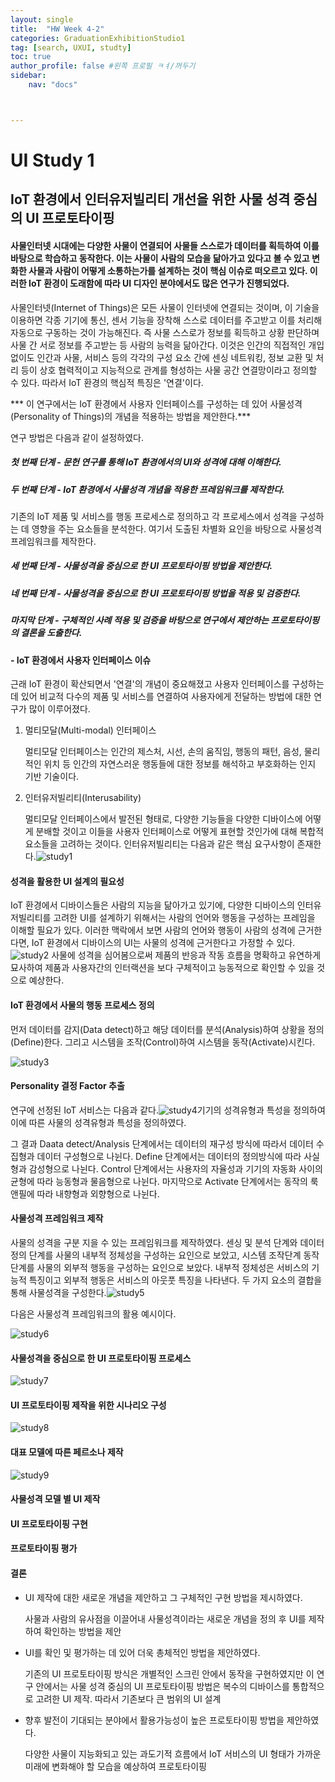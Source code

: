 ```yaml
---
layout: single
title:  "HW Week 4-2"
categories: GraduationExhibitionStudio1
tag: [search, UXUI, studty]
toc: true
author_profile: false #왼쪽 프로필 ㅋㅕ/꺼두기
sidebar:
    nav: "docs"



---
```


# UI Study 1

## IoT 환경에서 인터유저빌리티 개선을 위한 사물 성격 중심의 UI 프로토타이핑

#### 사물인터넷 시대에는 다양한 사물이 연결되어 사물들 스스로가 데이터를 획득하여 이를 바탕으로 학습하고 동작한다. 이는 사물이 사람의 모습을 닮아가고 있다고 볼 수 있고 변화한 사물과 사람이 어떻게 소통하는가를 설계하는 것이 핵심 이슈로 떠오르고 있다. 이러한 IoT 환경이 도래함에 따라 UI 디자인 분야에서도 많은 연구가 진행되었다. 

사물인터넷(Internet of Things)은 모든 사물이 인터넷에 연결되는 것이며, 이 기술을 이용하면 각종 기기에 통신, 센서 기능을 장착해 스스로 데이터를 주고받고 이를 처리해 자동으로 구동하는 것이 가능해진다. 즉 사물 스스로가 정보를 획득하고 상황 판단하며 사물 간 서로 정보를 주고받는 등 사람의 능력을 닮아간다. 이것은 인간의 직접적인 개입 없이도 인간과 사물, 서비스 등의 각각의 구성 요소 간에 센싱 네트워킹, 정보 교환 및 처리 등이 상호 협력적이고 지능적으로 관계를 형성하는 사물 공간 연결망이라고 정의할 수 있다. 따라서 IoT 환경의 핵심적 특징은 '연결'이다. 

*** 이 연구에서는 IoT 환경에서 사용자 인터페이스를 구성하는 데 있어 사물성격(Personality of Things)의 개념을 적용하는 방법을 제안한다.***

연구 방법은 다음과 같이 설정하였다.

##### 첫 번째 단계 - 문헌 연구를 통해 IoT 환경에서의 UI와 성격에 대해 이해한다.

##### 두 번째 단계 - IoT 환경에서 사물성격 개념을 적용한 프레임워크를 제작한다.

기존의 IoT 제품 및 서비스를 행동 프로세스로 정의하고 각 프로세스에서 성격을 구성하는 데 영향을 주는 요소들을 분석한다. 여기서 도출된 차별화 요인을 바탕으로 사물성격 프레임워크를 제작한다.

##### 세 번째 단계 - 사물성격을 중심으로 한 UI 프로토타이핑 방법을 제안한다. 

##### 네 번째 단계 - 사물성격을 중심으로 한 UI 프로토타이핑 방법을 적용 및 검증한다.

##### 마지막 단계 - 구체적인 사례 적용 및 검증을 바탕으로 연구에서 제안하는 프로토타이핑의 결론을 도출한다.

#### - IoT 환경에서 사용자 인터페이스 이슈

근래 IoT 환경이 확산되면서 '연결'의 개념이 중요해졌고 사용자 인터페이스를 구성하는 데 있어 비교적 다수의 제품 및 서비스를 연결하여 사용자에게 전달하는 방법에 대한 연구가 많이 이루어졌다.

1) 멀티모달(Multi-modal) 인터페이스 

   멀티모달 인터페이스는 인간의 제스처, 시선, 손의 움직임, 행동의 패턴, 음성, 물리적인 위치 등 인간의 자연스러운 행동들에 대한 정보를 해석하고 부호화하는 인지 기반 기술이다.

2) 인터유저빌리티(Interusability)

   멀티모달 인터페이스에서 발전된 형태로, 다양한 기능들을 다양한 디바이스에 어떻게 분배할 것이고 이들을 사용자 인터페이스로 어떻게 표현할 것인가에 대해 복합적 요소들을 고려하는 것이다. 인터유저빌리티는 다음과 같은 핵심 요구사항이 존재한다.![study1](/assets/images/study1.png)

#### 성격을 활용한 UI 설계의 필요성

IoT 환경에서 디바이스들은 사람의 지능을 닮아가고 있기에, 다양한 디바이스의 인터유저빌리티를 고려한 UI를 설계하기 위해서는 사람의 언어와 행동을 구성하는 프레임을 이해할 필요가 있다. 이러한 맥락에서 보면 사람의 언어와 행동이 사람의 성격에 근거한다면, IoT 환경에서 디바이스의 UI는 사물의 성격에 근거한다고 가정할 수 있다. ![study2](/assets/images/study2.png) 사물에 성격을 심어봄으로써 제품의 반응과 작동 흐름을 명확하고 유연하게 묘사하여 제품과 사용자간의 인터랙션을 보다 구체적이고 능동적으로 확인할 수 있을 것으로 예상한다. 

#### IoT 환경에서 사물의 행동 프로세스 정의 

먼저 데이터를 감지(Data detect)하고 해당 데이터를 분석(Analysis)하여 상황을 정의(Define)한다. 그리고 시스템을 조작(Control)하여 시스템을 동작(Activate)시킨다.

![study3](/assets/images/study3.png)

#### Personality 결정 Factor 추출

연구에 선정된 IoT 서비스는 다음과 같다.![study4](/assets/images/study4.png)기기의 성격유형과 특성을 정의하여 이에 따른 사물의 성격유형과 특성을 정의하였다.

그 결과 Daata detect/Analysis 단계에서는 데이터의 재구성 방식에 따라서 데이터 수집형과 데이터 구성형으로 나뉜다. Define 단계에서는 데이터의 정의방식에 따라 사실형과 감성형으로 나뉜다. Control 단계에서는 사용자의 자율성과 기기의 자동화 사이의 균형에 따라 능동형과 물음형으로 나뉜다. 마지막으로 Activate 단계에서는 동작의 룩앤필에 따라 내향형과 외향형으로 나뉜다.

#### 사물성격 프레임워크 제작

사물의 성격을 구분 지을 수 있는 프레임워크를 제작하였다. 센싱 및 분석 단계와 데이터 정의 단계를 사물의 내부적 정체성을 구성하는 요인으로 보았고, 시스템 조작단계 동작단계를 사물의 외부적 행동을 구성하는 요인으로 보았다. 내부적 정체성은 서비스의 기능적 특징이고 외부적 행동은 서비스의 아웃풋 특징을 나타낸다. 두 가지 요소의 결합을 통해 사물성격을 구성한다.![study5](/assets/images/study5.png)

다음은 사물성격 프레임워크의 활용 예시이다.

![study6](/assets/images/study6.png)

#### 사물성격을 중심으로 한 UI 프로토타이핑 프로세스

![study7](/assets/images/study7.png)

#### UI 프로토타이핑 제작을 위한 시나리오 구성 

![study8](/assets/images/study8.png)

#### 대표 모델에 따른 페르소나 제작

![study9](/assets/images/study9.png)

#### 사물성격 모델 별 UI 제작

#### UI 프로토타이핑 구현

#### 프로토타이핑 평가

#### 결론

- UI 제작에 대한 새로운 개념을 제안하고 그 구체적인 구현 방법을 제시하였다.

  사물과 사람의 유사점을 이끌어내 사물성격이라는 새로운 개념을 정의 후 UI를 제작하여 확인하는 방법을 제안

- UI를 확인 및 평가하는 데 있어 더욱 총체적인 방법을 제안하였다.

  기존의 UI 프로토타이핑 방식은 개별적인 스크린 안에서 동작을 구현하였지만 이 연구 안에서는 사물 성격 중심의 UI 프로토타이핑 방법은 복수의 디바이스를 통합적으로 고려한 UI 제작. 따라서 기존보다 큰 범위의 UI 설계

- 향후 발전이 기대되는 분야에서 활용가능성이 높은 프로토타이핑 방법을 제안하였다.

  다양한 사물이 지능화되고 있는 과도기적 흐름에서 IoT 서비스의 UI 형태가 가까운 미래에 변화해야 할 모습을 예상하여 프로토타이핑

